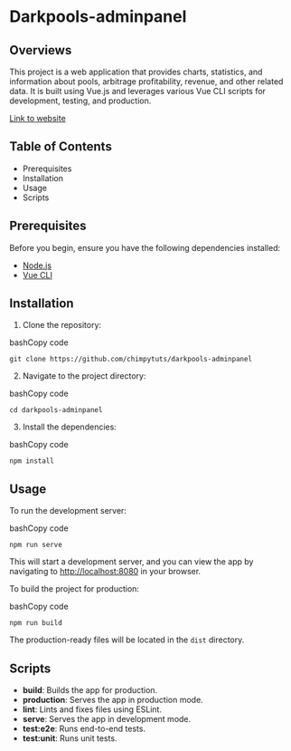 # Darkpools-adminpanel

## Overviews

This project is a web application that provides charts, statistics, and information about pools, arbitrage profitability, revenue, and other related data. It is built using Vue.js and leverages various Vue CLI scripts for development, testing, and production.

[Link to website](https://darkpools-adminpanel.vercel.app/dashboard)

## Table of Contents

- Prerequisites
- Installation
- Usage
- Scripts

## Prerequisites

Before you begin, ensure you have the following dependencies installed:

- [Node.js](https://nodejs.org/)
- [Vue CLI](https://cli.vuejs.org/)

## Installation

1. Clone the repository:

bashCopy code

`git clone https://github.com/chimpytuts/darkpools-adminpanel`

2. Navigate to the project directory:

bashCopy code

`cd darkpools-adminpanel`

3. Install the dependencies:

bashCopy code

`npm install`

## Usage

To run the development server:

bashCopy code

`npm run serve`

This will start a development server, and you can view the app by navigating to [http://localhost:8080](http://localhost:8080/) in your browser.

To build the project for production:

bashCopy code

`npm run build`

The production-ready files will be located in the `dist` directory.

## Scripts

- **build**: Builds the app for production.
- **production**: Serves the app in production mode.
- **lint**: Lints and fixes files using ESLint.
- **serve**: Serves the app in development mode.
- **test:e2e**: Runs end-to-end tests.
- **test:unit**: Runs unit tests.
